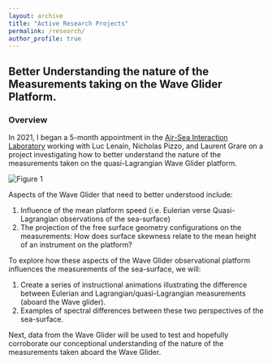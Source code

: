 ```yaml
---
layout: archive
title: "Active Research Projects"
permalink: /research/
author_profile: true
---
```


## Better Understanding the nature of the Measurements taking on the Wave Glider Platform.

### Overview

In 2021, I began a 5-month appointment in the [Air-Sea Interaction Laboratory](https://airsea.ucsd.edu/) working with Luc Lenain, Nicholas Pizzo, and Laurent Grare on a project investigating how to better understand the nature of the measurements taken on the quasi-Lagrangian Wave Glider platform. 

![Figure 1](https://lcolosi.github.io/files/waveglider_sv3.png "Figure 1: An instrumented wave glider SV3 vehicle underway about 20nm off of La Jolla, CA. Source: Air-Sea Interaction laboratory.")

Aspects of the Wave Glider that need to better understood include: 

1. Influence of the mean platform speed (i.e. Eulerian verse Quasi-Lagrangian observations of the sea-surface) 
2. The projection of the free surface geometry configurations on the measurements: How does surface skewness relate to the mean height of an instrument on the platform? 

To explore how these aspects of the Wave Glider observational platform influences the measurements of the sea-surface, we will: 

1. Create a series of instructional animations illustrating the difference between Eulerian and Lagrangian/quasi-Lagrangian measurements (aboard the Wave glider). 
2. Examples of spectral differences between these two perspectives of the sea-surface. 

Next, data from the Wave Glider will be used to test and hopefully corroborate our conceptional understanding of the nature of the measurements taken aboard the Wave Glider. 
